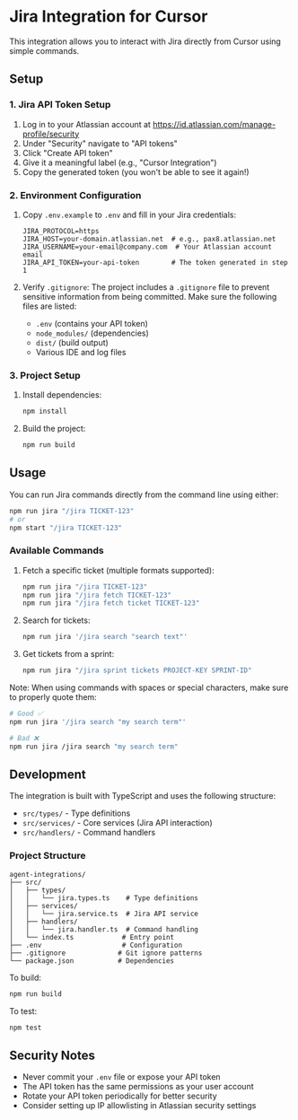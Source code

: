 # Jira Integration for Cursor

This integration allows you to interact with Jira directly from Cursor using simple commands.

## Setup

### 1. Jira API Token Setup
1. Log in to your Atlassian account at https://id.atlassian.com/manage-profile/security
2. Under "Security" navigate to "API tokens"
3. Click "Create API token"
4. Give it a meaningful label (e.g., "Cursor Integration")
5. Copy the generated token (you won't be able to see it again!)

### 2. Environment Configuration
1. Copy `.env.example` to `.env` and fill in your Jira credentials:
   ```
   JIRA_PROTOCOL=https
   JIRA_HOST=your-domain.atlassian.net  # e.g., pax8.atlassian.net
   JIRA_USERNAME=your-email@company.com  # Your Atlassian account email
   JIRA_API_TOKEN=your-api-token        # The token generated in step 1
   ```

2. Verify `.gitignore`:
   The project includes a `.gitignore` file to prevent sensitive information from being committed. Make sure the following files are listed:
   - `.env` (contains your API token)
   - `node_modules/` (dependencies)
   - `dist/` (build output)
   - Various IDE and log files

### 3. Project Setup
1. Install dependencies:
   ```bash
   npm install
   ```

2. Build the project:
   ```bash
   npm run build
   ```

## Usage

You can run Jira commands directly from the command line using either:
```bash
npm run jira "/jira TICKET-123"
# or
npm start "/jira TICKET-123"
```

### Available Commands

1. Fetch a specific ticket (multiple formats supported):
   ```bash
   npm run jira "/jira TICKET-123"
   npm run jira "/jira fetch TICKET-123"
   npm run jira "/jira fetch ticket TICKET-123"
   ```

2. Search for tickets:
   ```bash
   npm run jira '/jira search "search text"'
   ```

3. Get tickets from a sprint:
   ```bash
   npm run jira "/jira sprint tickets PROJECT-KEY SPRINT-ID"
   ```

Note: When using commands with spaces or special characters, make sure to properly quote them:
```bash
# Good ✅
npm run jira '/jira search "my search term"'

# Bad ❌
npm run jira /jira search "my search term"
```

## Development

The integration is built with TypeScript and uses the following structure:

- `src/types/` - Type definitions
- `src/services/` - Core services (Jira API interaction)
- `src/handlers/` - Command handlers

### Project Structure
```
agent-integrations/
├── src/
│   ├── types/
│   │   └── jira.types.ts    # Type definitions
│   ├── services/
│   │   └── jira.service.ts  # Jira API service
│   ├── handlers/
│   │   └── jira.handler.ts  # Command handling
│   └── index.ts            # Entry point
├── .env                    # Configuration
├── .gitignore             # Git ignore patterns
└── package.json           # Dependencies
```

To build:
```bash
npm run build
```

To test:
```bash
npm test
```

## Security Notes
- Never commit your `.env` file or expose your API token
- The API token has the same permissions as your user account
- Rotate your API token periodically for better security
- Consider setting up IP allowlisting in Atlassian security settings
